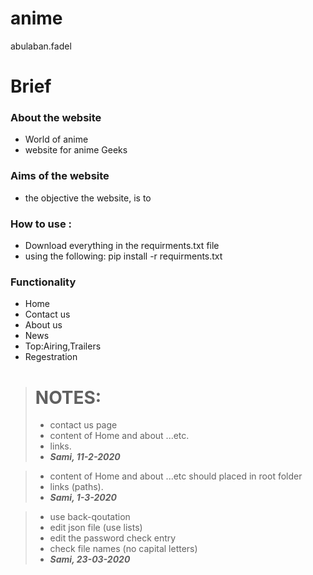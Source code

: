 # anime
abulaban.fadel
# Brief 
 ### About the website
* World of anime <br>
* website for anime Geeks

 ### Aims of the website
* the objective the website, is to  



### How to use :
* Download everything in the requirments.txt file 
* using the following: pip install -r requirments.txt




### Functionality 
 - Home 
 - Contact us 
 - About us 
 - News 
 - Top:Airing,Trailers
 - Regestration

> # NOTES:
> - contact us page
> - content of Home and about ...etc.
> - links.
> - ___Sami, 11-2-2020___

> - content of Home and about ...etc should placed in root folder
> - links (paths).
> - ___Sami, 1-3-2020___

> - use back-qoutation
> - edit json file (use lists)
> - edit the password check entry
> - check file names (no capital letters)
> - ___Sami, 23-03-2020___